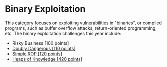# Binary Exploitation

This category focuses on exploiting vulnerabilities in "binaries", or compiled programs, such as buffer overflow attacks, return-oriented programming, etc. The binary exploitation challenges this year include:

* Risky Business \[100 points\]
* [Doubly Dangerous \[110 points\]](/binary-exploitation/doubly-dangerous-110-points.md)
* [Simple ROP \[120 points\]](/binary-exploitation/simple-rop-120-points.md)
* [Heaps of Knowledge \[420 points\]](/binary-exploitation/heaps-of-knowledge-420-points.md)



